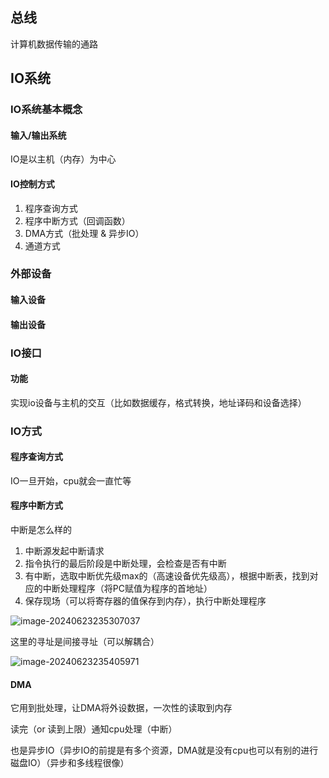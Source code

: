 ## 总线

计算机数据传输的通路





## IO系统

### IO系统基本概念

#### 输入/输出系统

IO是以主机（内存）为中心



#### IO控制方式

1. 程序查询方式
2. 程序中断方式（回调函数）
3. DMA方式（批处理 & 异步IO）
4. 通道方式



### 外部设备

#### 输入设备

#### 输出设备



### IO接口

#### 功能

实现io设备与主机的交互（比如数据缓存，格式转换，地址译码和设备选择）



### IO方式



#### 程序查询方式

IO一旦开始，cpu就会一直忙等



#### 程序中断方式

中断是怎么样的

1. 中断源发起中断请求
2. 指令执行的最后阶段是中断处理，会检查是否有中断
3. 有中断，选取中断优先级max的（高速设备优先级高），根据中断表，找到对应的中断处理程序（将PC赋值为程序的首地址）
4. 保存现场（可以将寄存器的值保存到内存），执行中断处理程序



![image-20240623235307037](../../AppData/Roaming/Typora/typora-user-images/image-20240623235307037.png)

这里的寻址是间接寻址（可以解耦合）

![image-20240623235405971](../../AppData/Roaming/Typora/typora-user-images/image-20240623235405971.png)



#### DMA

它用到批处理，让DMA将外设数据，一次性的读取到内存

读完（or 读到上限）通知cpu处理（中断）

也是异步IO（异步IO的前提是有多个资源，DMA就是没有cpu也可以有别的进行磁盘IO）（异步和多线程很像）












